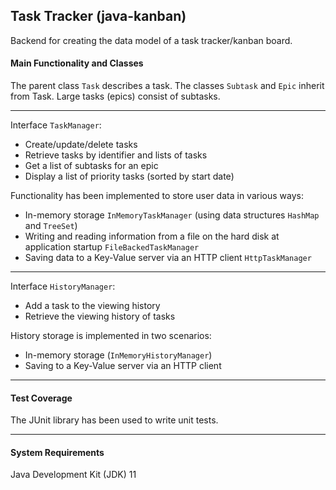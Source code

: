 ## Task Tracker (java-kanban)
Backend for creating the data model of a task tracker/kanban board.

#### Main Functionality and Classes

The parent class ```Task``` describes a task.
The classes ```Subtask``` and ```Epic``` inherit from Task.
Large tasks (epics) consist of subtasks.

___

Interface ```TaskManager```:
- Create/update/delete tasks
- Retrieve tasks by identifier and lists of tasks
- Get a list of subtasks for an epic
- Display a list of priority tasks (sorted by start date)

Functionality has been implemented to store user data in various ways:
- In-memory storage ```InMemoryTaskManager``` (using data structures ```HashMap``` and ```TreeSet```)
- Writing and reading information from a file on the hard disk at application startup ```FileBackedTaskManager```
- Saving data to a Key-Value server via an HTTP client ```HttpTaskManager```
___

Interface ```HistoryManager```:
- Add a task to the viewing history
- Retrieve the viewing history of tasks

History storage is implemented in two scenarios:
- In-memory storage (```InMemoryHistoryManager```)
- Saving to a Key-Value server via an HTTP client

___
#### Test Coverage
The JUnit library has been used to write unit tests.

___
#### System Requirements
Java Development Kit (JDK) 11
